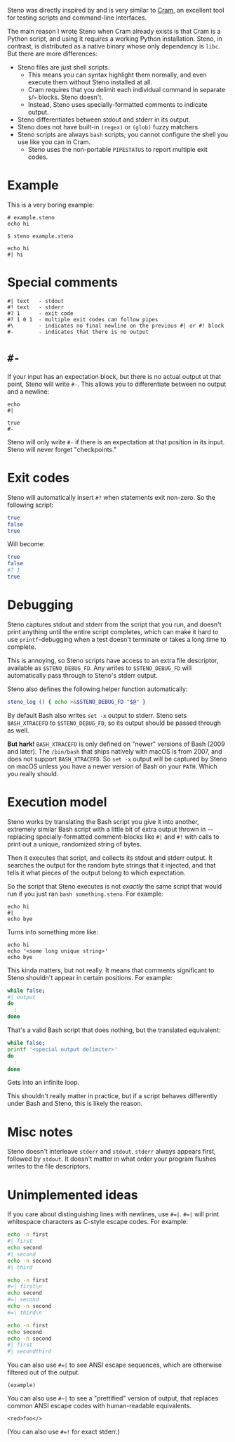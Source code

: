 Steno was directly inspired by and is very similar to [Cram](https://bitheap.org/cram/), an excellent tool for testing scripts and command-line interfaces.

The main reason I wrote Steno when Cram already exists is that Cram is a Python script, and using it requires a working Python installation. Steno, in contrast, is distributed as a native binary whose only dependency is `libc`. But there are more differences:

- Steno files are just shell scripts.
    - This means you can syntax highlight them normally, and even execute them without Steno installed at all.
    - Cram requires that you delimit each individual command in separate `$`/`>` blocks. Steno doesn't.
    - Instead, Steno uses specially-formatted comments to indicate output.
- Steno differentiates between stdout and stderr in its output.
- Steno does not have built-in `(regex)` or `(glob)` fuzzy matchers.
- Steno scripts are always `bash` scripts; you cannot configure the shell you use like you can in Cram.
    - Steno uses the non-portable `PIPESTATUS` to report multiple exit codes.

# Example

This is a very boring example:

```
# example.steno
echo hi
```

```
$ steno example.steno
```

```
echo hi
#| hi
```

# Special comments

```
#| text   - stdout
#! text   - stderr
#? 1      - exit code
#? 1 0 1  - multiple exit codes can follow pipes
#\        - indicates no final newline on the previous #| or #! block
#-        - indicates that there is no output
```

# `#-`

If your input has an expectation block, but there is no actual output at that point, Steno will write `#-`. This allows you to differentiate between no output and a newline:

```
echo
#|

true
#-
```

Steno will only write `#-` if there is an expectation at that position in its input. Steno will never forget "checkpoints."

# Exit codes

Steno will automatically insert `#?` when statements exit non-zero. So the following script:

```bash
true
false
true
```

Will become:

```bash
true
false
#? 1
true
```

# Debugging

Steno captures stdout and stderr from the script that you run, and doesn't print anything until the entire script completes, which can make it hard to use `printf`-debugging when a test doesn't terminate or takes a long time to complete.

This is annoying, so Steno scripts have access to an extra file descriptor, available as `$STENO_DEBUG_FD`. Any writes to `$STENO_DEBUG_FD` will automatically pass through to Steno's stderr output. 

Steno also defines the following helper function automatically:

```bash
steno_log () { echo >&$STENO_DEBUG_FD "$@" }
```

By default Bash also writes `set -x` output to stderr. Steno sets `BASH_XTRACEFD` to `$STENO_DEBUG_FD`, so its output should be passed through as well.

**But hark!** `BASH_XTRACEFD` is only defined on "newer" versions of Bash (2009 and later). The `/bin/bash` that ships natively with macOS is from 2007, and does not support `BASH_XTRACEFD`. So `set -x` output will be captured by Steno on macOS unless you have a newer version of Bash on your `PATH`. Which you really should.

# Execution model

Steno works by translating the Bash script you give it into another, extremely similar Bash script with a little bit of extra output thrown in -- replacing specially-formatted comment-blocks like `#|` and `#!` with calls to print out a unique, randomized string of bytes.

Then it executes that script, and collects its stdout and stderr output. It searches the output for the random byte strings that it injected, and that tells it what pieces of the output belong to which expectation.

So the script that Steno executes is not *exactly* the same script that would run if you just ran `bash something.steno`. For example:

```
echo hi
#|
echo bye
```

Turns into something more like:

```
echo hi
echo '<some long unique string>'
echo bye
```

This kinda matters, but not really. It means that comments significant to Steno shouldn't appear in certain positions. For example:

```bash
while false;
#| output
do
  :
done
```

That's a valid Bash script that does nothing, but the translated equivalent:

```bash
while false;
printf '<special output delimiter>'
do
  :
done
```

Gets into an infinite loop.

This shouldn't really matter in practice, but if a script behaves differently under Bash and Steno, this is likely the reason.

# Misc notes

Steno doesn't interleave `stderr` and `stdout`. `stderr` always appears first, followed by `stdout`. It doesn't matter in what order your program flushes writes to the file descriptors.

# Unimplemented ideas

If you care about distinguishing lines with newlines, use `#=|`. `#=|` will print whitespace characters as C-style escape codes. For example:

```bash
echo -n first
#| first
echo second
#| second
echo -n second
#| third

echo -n first
#=| first\n
echo second
#=| second
echo -n second
#=| third\n

echo -n first
echo second
echo -n second
#| first
#| secondthird
```

You can also use `#=|` to see ANSI escape sequences, which are otherwise filtered out of the output.

```
(example)
```

You can also use `#~|` to see a "prettified" version of output, that replaces common ANSI escape codes with human-readable equivalents.

```
<red>foo</>
```

(You can also use `#=!` for exact stderr.)
